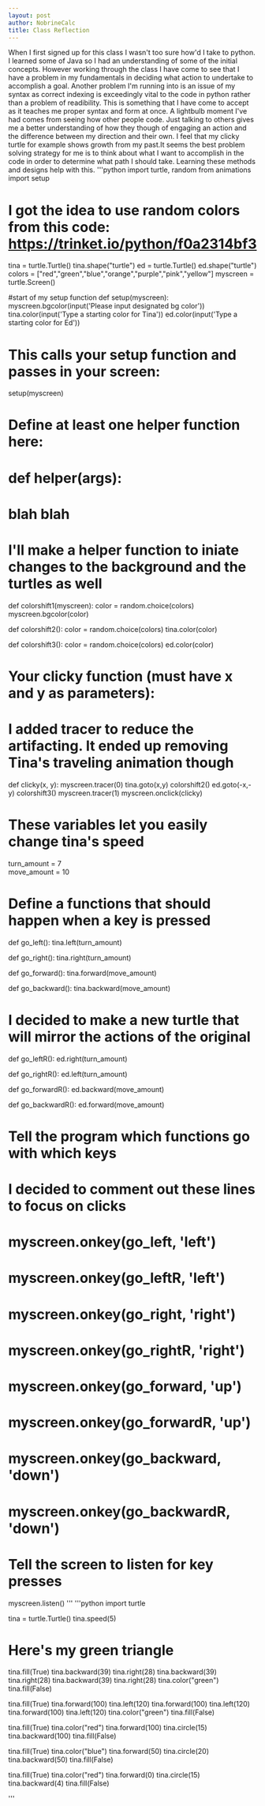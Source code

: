 ```yaml
---
layout: post
author: NobrineCalc
title: Class Reflection
---
```


When I first signed up for this class I wasn't too sure how'd I take to python. I learned some of Java so I had an understanding of some of the initial concepts. However working through the class I have come to see that I have a problem in my fundamentals in deciding what action to undertake to accomplish a goal. Another problem I'm running into is an issue of my syntax as correct indexing is exceedingly vital to the code in python rather than a problem of readibility. This is something that I have come to accept as it teaches me proper syntax and form at once. A lightbulb moment I've had comes from seeing how other people code. Just talking to others gives me a better understanding of how they though of engaging an action and the difference between my direction and their own. I feel that my clicky turtle for example shows growth from my past.It seems the best problem solving strategy for me is to think about what I want to accomplish in the code in order to determine what path I should take. Learning these methods and designs help with this.
'''python
import turtle, random
from animations import setup
# I got the idea to use random colors from this code: https://trinket.io/python/f0a2314bf3
tina = turtle.Turtle()
tina.shape("turtle")
ed = turtle.Turtle()
ed.shape("turtle")
colors = ["red","green","blue","orange","purple","pink","yellow"]
myscreen = turtle.Screen()


  
#start of my setup function
def setup(myscreen):
  myscreen.bgcolor(input('Please input designated bg color')) 
  tina.color(input('Type a starting color for Tina'))
  ed.color(input('Type a starting color for Ed'))
  
# This calls your setup function and passes in your screen:
setup(myscreen)

# Define at least one helper function here:
# def helper(args):
#   blah blah
# I'll make a helper function to iniate changes to the background and the turtles as well

def colorshift1(myscreen):
  color = random.choice(colors)
  myscreen.bgcolor(color) 
  
def colorshift2():
  color = random.choice(colors)
  tina.color(color)
  
def colorshift3():
  color = random.choice(colors)
  ed.color(color)


# Your clicky function (must have x and y as parameters):
# I added tracer to reduce the artifacting. It ended up removing Tina's traveling animation though  
def clicky(x, y):
  myscreen.tracer(0)
  tina.goto(x,y)
  colorshift2()
  ed.goto(-x,-y)
  colorshift3()
  myscreen.tracer(1)
myscreen.onclick(clicky)

# These variables let you easily change tina's speed  
turn_amount = 7                                       
move_amount = 10                                      


# Define a functions that should happen when a key is pressed
def go_left():
  tina.left(turn_amount)
  
def go_right():
  tina.right(turn_amount)
  
def go_forward():
  tina.forward(move_amount)
  
def go_backward():
  tina.backward(move_amount)
  
# I decided to make a new turtle that will mirror the actions of the original
def go_leftR():
  ed.right(turn_amount)
  
def go_rightR():
  ed.left(turn_amount)
  
def go_forwardR():
  ed.backward(move_amount)
  
def go_backwardR():
  ed.forward(move_amount)
# Tell the program which functions go with which keys
# I decided to comment out these lines to focus on clicks
# myscreen.onkey(go_left, 'left')
# myscreen.onkey(go_leftR, 'left')
# myscreen.onkey(go_right, 'right')
# myscreen.onkey(go_rightR, 'right')
# myscreen.onkey(go_forward, 'up')
# myscreen.onkey(go_forwardR, 'up')
# myscreen.onkey(go_backward, 'down')
# myscreen.onkey(go_backwardR, 'down')

# Tell the screen to listen for key presses
myscreen.listen()
'''
'''python
import turtle

tina = turtle.Turtle()
tina.speed(5)
# Here's my green triangle




tina.fill(True)
tina.backward(39)
tina.right(28)
tina.backward(39)
tina.right(28)
tina.backward(39)
tina.right(28)
tina.color("green")
tina.fill(False)

tina.fill(True)
tina.forward(100)
tina.left(120)
tina.forward(100)
tina.left(120)
tina.forward(100)
tina.left(120)
tina.color("green")
tina.fill(False)

tina.fill(True)
tina.color("red")
tina.forward(100)
tina.circle(15)
tina.backward(100)
tina.fill(False)



tina.fill(True)
tina.color("blue")
tina.forward(50)
tina.circle(20)
tina.backward(50)
tina.fill(False)

tina.fill(True)
tina.color("red")
tina.forward(0)
tina.circle(15)
tina.backward(4)
tina.fill(False)

'''
